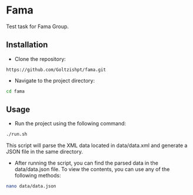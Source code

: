 # Fama
Test task for Fama Group.

## Installation
- Clone the repository: 
``` Copy code
https://github.com/Goltzishpt/fama.git
```
- Navigate to the project directory: 
``` bash Copy code
cd fama
```

## Usage
- Run the project using the following command:
``` bash Copy code
./run.sh
```
This script will parse the XML data located in data/data.xml and generate a JSON file in the same directory.

- After running the script, you can find the parsed data in the data/data.json file. To view the contents, you can use any of the following methods:
``` bash Copy code
nano data/data.json
```